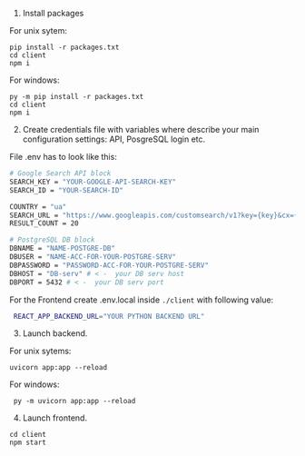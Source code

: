 1. Install packages

For unix sytem:
```
pip install -r packages.txt
cd client 
npm i
```
For windows:
```
py -m pip install -r packages.txt
cd client 
npm i
```

2. Create credentials file with variables where describe your main configuration settings: API, PosgreSQL login etc.

File .env has to look like this:
```bash
# Google Search API block
SEARCH_KEY = "YOUR-GOOGLE-API-SEARCH-KEY"
SEARCH_ID = "YOUR-SEARCH-ID"

COUNTRY = "ua"
SEARCH_URL = "https://www.googleapis.com/customsearch/v1?key={key}&cx={cx}&q={query}&start={start}&num=10&gl=" + COUNTRY
RESULT_COUNT = 20

# PostgreSQL DB block
DBNAME = "NAME-POSTGRE-DB"
DBUSER = "NAME-ACC-FOR-YOUR-POSTGRE-SERV"
DBPASSWORD = "PASSWORD-ACC-FOR-YOUR-POSTGRE-SERV"
DBHOST = "DB-serv" # < -  your DB serv host 
DBPORT = 5432 # < -  your DB serv port 

```
For the Frontend create .env.local inside `./client` with following value:
```bash
 REACT_APP_BACKEND_URL="YOUR PYTHON BACKEND URL"
```

3. Launch backend.

For unix sytems:
```
uvicorn app:app --reload
```
For windows:
```
 py -m uvicorn app:app --reload  
```
4. Launch frontend.

```angular2html
cd client
npm start
```

